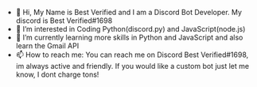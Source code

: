 - 👋 Hi, My Name is Best Verified and I am a Discord Bot Developer. My discord is Best Verified#1698
- 👀 I’m interested in Coding Python(discord.py) and JavaScript(node.js)
- 🌱 I’m currently learning more skills in Python and JavaScript and also learn the Gmail API
- 📫 How to reach me: You can reach me on Discord Best Verified#1698, im always active and friendly. If you would like a custom bot just let me know, I dont charge tons!
